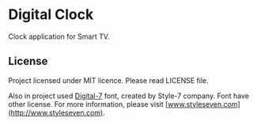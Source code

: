 # Digital Clock
Clock application for Smart TV.

License
-----

Project licensed under MIT licence. Please read LICENSE file.

Also in project used [Digital-7](http://www.styleseven.com/php/get_product.php?product=Digital-7) font, created by Style-7 company.
Font have other license. For more information, please visit [www.styleseven.com](http://www.styleseven.com).
